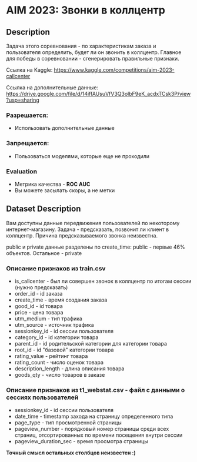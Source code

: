 # AIM 2023: Звонки в коллцентр

## Description
Задача этого соревнования - по характеристикам заказа и пользователя определить, будет ли он звонить в коллцентр. Главное для победы в соревновании - сгенерировать правильные признаки.

Ссылка на Kaggle: https://www.kaggle.com/competitions/aim-2023-callcenter

Ссылка на дополнительные данные: https://drive.google.com/file/d/14iffAUsuVfV3Q3olbF9eK_acdxTCsk3P/view?usp=sharing

### Разрешается:
- Использовать дополнительные данные

### Запрещается:
- Пользоваться моделями, которые еще не проходили

### Evaluation
- Метрика качества - **ROC AUC**
- Вы можете засылать скоры, а не метки

## Dataset Description
Вам доступны данные передвижения пользователей по некоторому интернет-магазину. Задача - предсказать, позвонит ли клиент в коллцентр. Причина предсказываемого звонка неизвестна.

public и private данные разделены по create_time: public - первые 46% объектов. Остальное - private

### Описание признаков из train.csv
- is_callcenter - был ли совершен звонок в коллцентр по итогам сессии (нужно предсказать)
- order_id - id заказа
- create_time - время создания заказа
- good_id - id товара
- price - цена товара
- utm_medium - тип трафика
- utm_source - источник трафика
- sessionkey_id - id сессии пользователя
- category_id - id категории товара
- parent_id - id родительской категории для категории товара
- root_id - id "базовой" категории товара
- rating_value - рейтинг товара
- rating_count - число оценок товара
- description_length - длина описания товара
- goods_qty - число товаров в заказе

### Описание признаков из t1_webstat.csv - файл с данными о сессиях пользователей
- sessionkey_id - id сессии пользователя
- date_time - timestamp захода на страницу определенного типа
- page_type - тип просмотренной страницы
- pageview_number - порядковый номер страницы среди всех страниц, отсортированных по времени посещения внутри сессии
- pageview_duration_sec - время просмотра страницы

**Точный смысл остальных столбцов неизвестен :)**
